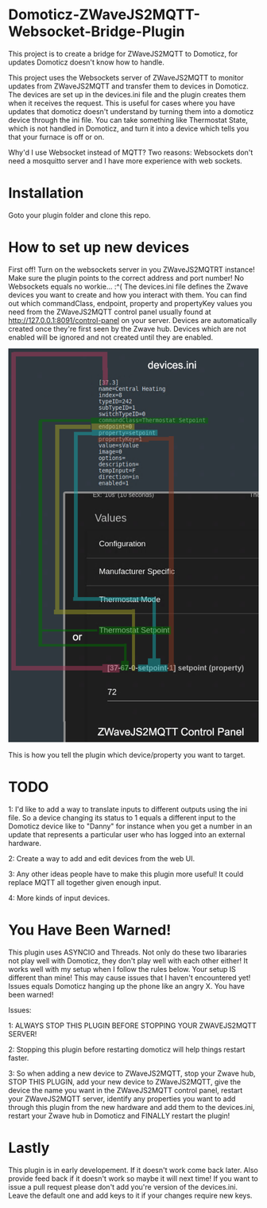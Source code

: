 # Domoticz-ZWaveJS2MQTT-Websocket-Bridge-Plugin
This project is to create a bridge for ZWaveJS2MQTT to Domoticz, for updates Domoticz doesn't know how to handle.

This project uses the Websockets server of ZWaveJS2MQTT to monitor updates from ZWaveJS2MQTT and transfer them to
devices in Domoticz.  The devices are set up in the devices.ini file and the plugin creates them when it receives
the request.  This is useful for cases where you have updates that domoticz doesn't understand by turning them
into a domoticz device through the ini file. You can take  something like Thermostat State, which is not handled
in Domoticz, and turn it into a device which tells you that your furnace is off or on.

Why'd I use Websocket instead of MQTT?  Two reasons: Websockets don't need a mosquitto server and I have more
experience with web sockets.

# Installation
Goto your plugin folder and clone this repo.

# How to set up new devices
First off! Turn on the websockets server in you ZWaveJS2MQTRT instance!  Make sure the plugin points to the
correct address and port number!  No Websockets equals no workie... :^( 
The devices.ini file defines the Zwave devices you want to create and how you interact with them.
You can find out which commandClass, endpoint, property and propertyKey values you need from the ZWaveJS2MQTT
control panel usually found at http://127.0.0.1:8091/control-panel on your server.  Devices are automatically
created once they're first seen by the Zwave hub.  Devices which are not enabled will be ignored and not
created until they are enabled.

![This is how you tell the plugin which device/property you want to target](/ZWJS2MQTTWB.png)

This is how you tell the plugin which device/property you want to target.

# TODO
1: I'd like to add a way to translate inputs to different outputs using the ini file.  So a device changing its
   status to 1 equals a different input to the Domoticz device like to "Danny" for instance when you get a number
   in an update that represents a particular user who has logged into an external hardware.

2: Create a way to add and edit devices from the web UI.

3: Any other ideas people have to make this plugin more useful!  It could replace MQTT all together given enough
   input.

4: More kinds of input devices.

# You Have Been Warned!
This plugin uses ASYNCIO and Threads.  Not only do these two libararies not play well with Domoticz, they don't
play well with each other either!  It works well with my setup when I follow the rules below.  Your setup IS
different than mine!  This may cause issues that I haven't encountered yet!  Issues equals Domoticz hanging up
the phone like an angry X.  You have been warned!

Issues:

1: ALWAYS STOP THIS PLUGIN BEFORE STOPPING YOUR ZWAVEJS2MQTT SERVER!

2: Stopping this plugin before restarting domoticz will help things restart faster.

3: So when adding a new device to ZWaveJS2MQTT, stop your Zwave hub, STOP THIS PLUGIN, add your new device to
ZWaveJS2MQTT, give the device the name you want in the ZWaveJS2MQTT control panel, restart your ZWaveJS2MQTT
server, identify any properties you want to add through this plugin from the new hardware and add them to the
devices.ini, restart your Zwave hub in Domoticz and FINALLY restart the plugin!

# Lastly
This plugin is in early developement.  If it doesn't work come back later. Also provide feed back if it
doesn't work so maybe it will next time!  If you want to issue a pull request please don't add you're
version of the devices.ini.  Leave the default one and add keys to it if your changes require new keys.
   
